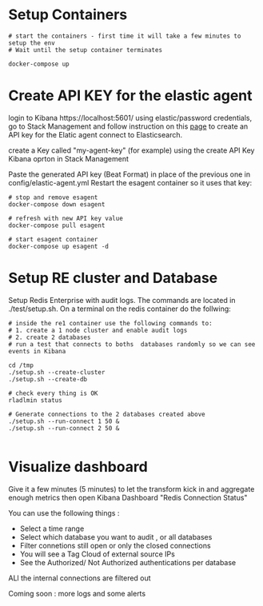 
# Setup Containers

```
# start the containers - first time it will take a few minutes to setup the env 
# Wait until the setup container terminates

docker-compose up

``` 

# Create API KEY for the elastic agent

login to Kibana https://localhost:5601/ using elastic/password credentials, go to Stack Management and follow instruction on this [page](https://www.elastic.co/guide/en/fleet/8.9/grant-access-to-elasticsearch.html#create-api-key-standalone-agent)
to create an API key for the Elatic agent connect to Elasticsearch.

create a Key called "my-agent-key" (for example) using the create API Key Kibana oprton in Stack Management

Paste the generated API key (Beat Format) in place of the previous one in config/elastic-agent.yml
Restart the esagent container so it uses that key:

```
# stop and remove esagent 
docker-compose down esagent

# refresh with new API key value
docker-compose pull esagent 

# start esagent container
docker-compose up esagent -d
```




# Setup RE cluster and Database

Setup Redis Enterprise with audit logs. The commands are located in ./test/setup.sh. 
On a terminal on the redis container do the follwing:  

```
# inside the re1 container use the following commands to:
# 1. create a 1 node cluster and enable audit logs
# 2. create 2 databases 
# run a test that connects to boths  databases randomly so we can see events in Kibana 

cd /tmp
./setup.sh --create-cluster
./setup.sh --create-db

# check every thing is OK
rladlmin status

# Generate connections to the 2 databases created above
./setup.sh --run-connect 1 50 &
./setup.sh --run-connect 2 50 &


````


# Visualize dashboard

Give it a few minutes (5 minutes) to let the transform kick in and aggregate enough metrics then open Kibana Dashboard "Redis Connection Status"

You can use the following things :

* Select a time range
* Select which database you want to audit , or all databases
* Filter connetions still open or only the closed connections
* You will see a Tag Cloud of external source IPs 
* See the Authorized/ Not Authorized authentications per database

ALl the internal connections are filtered out 


Coming soon : more logs and some alerts




